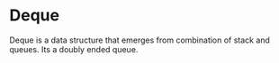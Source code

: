 # Deque

Deque is a data structure that emerges from combination of stack and queues. Its a doubly ended queue.
